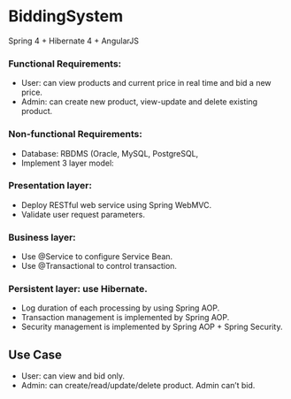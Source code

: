 # BiddingSystem
Spring 4 + Hibernate 4 + AngularJS

### Functional Requirements:
- User: can view products and current price in real time and bid a new price.
- Admin: can create new product, view-update and delete existing product.

### Non-functional Requirements:
- Database: RBDMS (Oracle, MySQL, PostgreSQL, 
- Implement 3 layer model:

### Presentation layer: 
- Deploy RESTful web service using Spring WebMVC.
- Validate user request parameters.

### Business layer: 
- Use @Service to configure Service Bean.
- Use @Transactional to control transaction.

### Persistent layer: use Hibernate.
- Log duration of each processing by using Spring AOP.
- Transaction management is implemented by Spring AOP.
- Security management is implemented by Spring AOP + Spring Security.

## Use Case
- User: can view and bid only.
- Admin: can create/read/update/delete product. Admin can’t bid.
